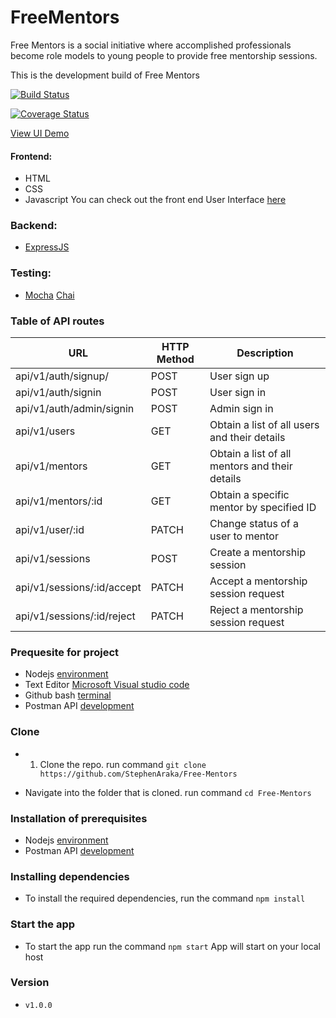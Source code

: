 # FreeMentors

Free Mentors is a social initiative where accomplished professionals become role models to young people to provide free mentorship sessions.

This is the development build of Free Mentors

[![Build Status](https://travis-ci.org/StephenAraka/Free-Mentors.svg?branch=develop)](https://travis-ci.org/StephenAraka/Free-Mentors)

[![Coverage Status](https://coveralls.io/repos/github/StephenAraka/Free-Mentors/badge.svg?branch=develop)](https://coveralls.io/github/StephenAraka/Free-Mentors?branch=develop)


[View UI Demo](https://stephenaraka.github.io/Free-Mentors)


#### Frontend:
- HTML
- CSS
- Javascript
You can check out the front end User Interface [here](https://stephenaraka.github.io/Free-Mentors)

### Backend:
 - [ExpressJS](https://expressjs.com/)
 
 
 ### Testing:
 - [Mocha](https://mochajs.org/) [Chai](https://www.npmjs.com/package/chai)
 

### Table of API routes
|     URL     |     HTTP Method     |     Description     |
| ----------- | -------------------- | ------------------- |
|api/v1/auth/signup/ | POST | User sign up |
|api/v1/auth/signin | POST  | User sign in |
|api/v1/auth/admin/signin | POST | Admin sign in |
|api/v1/users | GET | Obtain a list of all users and their details |
|api/v1/mentors | GET | Obtain a list of all mentors and their details |
|api/v1/mentors/:id | GET | Obtain a specific mentor by specified ID |
|api/v1/user/:id | PATCH | Change status of a user to  mentor |
|api/v1/sessions| POST | Create a mentorship session |
|api/v1/sessions/:id/accept | PATCH | Accept a mentorship session request |
|api/v1/sessions/:id/reject | PATCH | Reject a mentorship session request |

### Prequesite for project
- Nodejs [environment](https://nodejs.org/en/)
- Text Editor [Microsoft Visual studio code](https://code.visualstudio.com/)
- Github bash [terminal](https://git-scm.com/downloads) 
- Postman API [development](https://www.getpostman.com/)

### Clone
- 1. Clone the repo. run command `git clone https://github.com/StephenAraka/Free-Mentors`

- Navigate into the folder that is cloned. run command `cd Free-Mentors`

### Installation of prerequisites
- Nodejs [environment](https://nodejs.org/en/)
- Postman API [development](https://www.getpostman.com/)

### Installing dependencies
 - To install the required dependencies, run the command `npm install`

### Start the app
 - To start the app run the command `npm start`
 App will start on your local host

### Version
- `v1.0.0`
